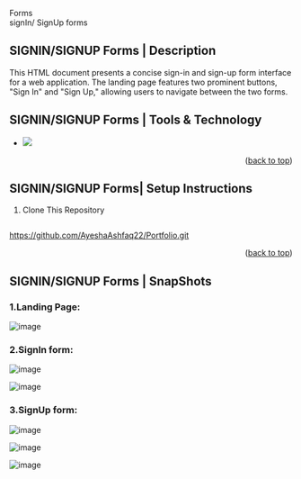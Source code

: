  Forms  
signIn/ SignUp forms

## SIGNIN/SIGNUP Forms | Description 
This HTML document presents a concise sign-in and sign-up form interface for a web application. The landing page features two prominent buttons, "Sign In" and "Sign Up," allowing users to navigate between the two forms.


## SIGNIN/SIGNUP Forms | Tools & Technology
* <img src="https://img.shields.io/badge/Visual_Studio_code-0078D4?style=for-the-badge&logo=visual%20studio%20code&logoColor=white" />
<p align="right">(<a href="#readme-top">back to top</a>)</p>


## SIGNIN/SIGNUP Forms| Setup Instructions 

1. Clone This Repository
   ```sh https://github.com/AyeshaAshfaq22/Portfolio.git
https://github.com/AyeshaAshfaq22/Portfolio.git
<p align="right">(<a href="#readme-top">back to top</a>)</p>


## SIGNIN/SIGNUP Forms |  SnapShots
### 1.Landing Page:

![image](https://github.com/AyeshaAshfaq22/Portfolio/assets/158320332/ec773082-e985-45ec-a675-de09ad9307e0)

### 2.SignIn form:

![image](https://github.com/AyeshaAshfaq22/Portfolio/assets/158320332/9cca2cf4-49c9-4cb8-953f-ea9b616332d4)

![image](https://github.com/AyeshaAshfaq22/Portfolio/assets/158320332/a5d0e0eb-b34c-467f-9d6a-5a5fd1bcee59)



### 3.SignUp form:

![image](https://github.com/AyeshaAshfaq22/Portfolio/assets/158320332/85b044f9-5a62-41ea-b7b4-d27679e3c324)

![image](https://github.com/AyeshaAshfaq22/Portfolio/assets/158320332/f7328640-f75c-492d-9247-3b91626f5a06)

![image](https://github.com/AyeshaAshfaq22/Portfolio/assets/158320332/ed47ec33-73e6-4587-88f4-bb050eac850d)








